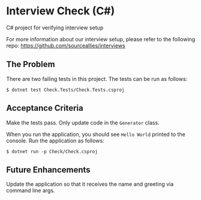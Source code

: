 # Interview Check (C#)
C# project for verifying interview setup

For more information about our interview setup, please refer to the following repo:
https://github.com/sourceallies/interviews

## The Problem
There are two failing tests in this project. The tests can be run as follows:

```
$ dotnet test Check.Tests/Check.Tests.csproj
```

## Acceptance Criteria
Make the tests pass. Only update code in the `Generator` class.

When you run the application, you should see `Hello World` printed to the console. Run the application as follows:

```
$ dotnet run -p Check/Check.csproj
```

## Future Enhancements
Update the application so that it receives the name and greeting via command line args.
